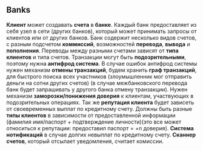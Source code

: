 ## Banks
**Клиент** может создавать **счета** в **банке**. Каждый банк предоставляет из себя узел в сети (других банков), который может принимать запросы от клиентов или от других банков. Банк содержит несколько видов счетов, с разным подсчетом **коммиссий**, возможностей **перевода**, **вывода** и **пополнения**. Переводы между разными счетами зависят от **типа клиентов** и типа счетов. Транзакции могут быть **подозрительными**, поэтому нужна **антифрод система**. В случае ошибок антифрод системы нужен механизм **отмены транзакций**, будем хранить **граф транзакций**, для быстрого поиска всех участников (злоумышленник мог отправить деньги на сотни других счетов) (в случае межбанковского перевода банк будет запрашивать у другого банка отмену транзакции). Нужен механизм **заморозки/понижения доверия** к клиентам, участвующих в подозрительных операциях. Так же **репутация клиента** будет зависеть от своевременных выплат по кредитному счету. Должны быть разные **типы клиентов** в зависимости от предоставленной информации (фамилия имя/паспорт + подтверждение личности)(это все может относиться к репутации: предоставил паспорт = +n доверия). **Система нотификаций** в случае долгих невыплат по кредитному счету. **Сканнер счетов**, который отсылает уведомления, считает комиссии.
